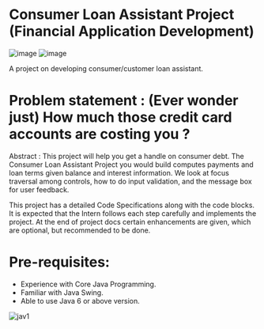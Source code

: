 # Consumer Loan Assistant Project (Financial Application Development)
![image](https://user-images.githubusercontent.com/86942586/178886452-07c7587c-d466-4e58-9364-9cbfe9f8fd78.png) 
![image](https://user-images.githubusercontent.com/86942586/178886769-50a3669b-8b7a-486b-b488-47463d6b1463.png)

A project on developing consumer/customer loan assistant.
# Problem statement : (Ever wonder just) How much those credit card accounts are costing you ?

Abstract : This project will help you get a handle on consumer debt. The Consumer Loan Assistant Project you would build computes payments and loan terms given balance and interest information. We look at focus traversal among controls, how to do input validation, and the message box for user feedback.

This project has a detailed Code Specifications along with the code blocks. It is expected that the Intern follows each step carefully and implements the project. At the end of project docs certain enhancements are given, which are optional, but recommended to be done.

# Pre-requisites:
* Experience with Core Java Programming.
* Familiar with Java Swing.
* Able to use Java 6 or above version.

![jav1](https://user-images.githubusercontent.com/86942586/178886031-1666d3b9-1836-4207-8745-c9625d54d333.png)
